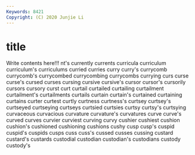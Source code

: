 ```yaml
---
Keywords: 8421
Copyright: (C) 2020 Junjie Li
---
```


# title

Write contents here!!!
nt's 
currently 
currents 
curricula 
curriculum 
curriculum's 
curriculums 
curried
curries 
curry 
curry's 
currycomb 
currycomb's 
currycombed 
currycombing 
currycombs 
currying 
curs
curse 
curse's 
cursed 
curses 
cursing 
cursive 
cursive's 
cursor 
cursor's 
cursorily
cursors 
cursory 
curst 
curt 
curtail 
curtailed 
curtailing 
curtailment 
curtailment's 
curtailments
curtails 
curtain 
curtain's 
curtained 
curtaining 
curtains 
curter 
curtest 
curtly 
curtness
curtness's 
curtsey 
curtsey's 
curtseyed 
curtseying 
curtseys 
curtsied 
curtsies 
curtsy 
curtsy's
curtsying 
curvaceous 
curvacious 
curvature 
curvature's 
curvatures 
curve 
curve's 
curved 
curves
curvier 
curviest 
curving 
curvy 
cushier 
cushiest 
cushion 
cushion's 
cushioned 
cushioning
cushions 
cushy 
cusp 
cusp's 
cuspid 
cuspid's 
cuspids 
cusps 
cuss 
cuss's
cussed 
cusses 
cussing 
custard 
custard's 
custards 
custodial 
custodian 
custodian's 
custodians
custody 
custody's 
